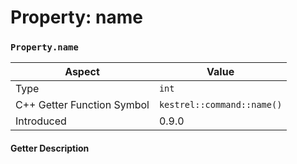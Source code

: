
# Property: name
### `Property.name`

| Aspect | Value |
| --- | --- |
| Type | `int` |
| C++ Getter Function Symbol | `kestrel::command::name()` |
| Introduced | 0.9.0 |

#### Getter Description

